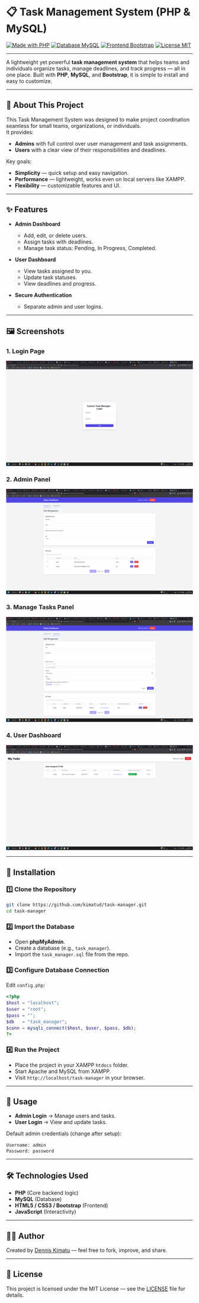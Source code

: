 # 📋 Task Management System (PHP & MySQL)

[![Made with PHP](https://img.shields.io/badge/Made%20with-PHP-777BB4?style=for-the-badge&logo=php&logoColor=white)](https://www.php.net/)
[![Database MySQL](https://img.shields.io/badge/Database-MySQL-4479A1?style=for-the-badge&logo=mysql&logoColor=white)](https://www.mysql.com/)
[![Frontend Bootstrap](https://img.shields.io/badge/Frontend-Bootstrap-7952B3?style=for-the-badge&logo=bootstrap&logoColor=white)](https://getbootstrap.com/)
[![License MIT](https://img.shields.io/badge/License-MIT-green?style=for-the-badge)](LICENSE)

---

A lightweight yet powerful **task management system** that helps teams and individuals organize tasks, manage deadlines, and track progress — all in one place. Built with **PHP**, **MySQL**, and **Bootstrap**, it is simple to install and easy to customize.

---

## 📖 About This Project

This Task Management System was designed to make project coordination seamless for small teams, organizations, or individuals.  
It provides:
- **Admins** with full control over user management and task assignments.
- **Users** with a clear view of their responsibilities and deadlines.

Key goals:
- **Simplicity** — quick setup and easy navigation.
- **Performance** — lightweight, works even on local servers like XAMPP.
- **Flexibility** — customizable features and UI.

---

## ✨ Features

- **Admin Dashboard**
  - Add, edit, or delete users.
  - Assign tasks with deadlines.
  - Manage task status: Pending, In Progress, Completed.

- **User Dashboard**
  - View tasks assigned to you.
  - Update task statuses.
  - View deadlines and progress.

- **Secure Authentication**
  - Separate admin and user logins.

---

## 🖼️ Screenshots

### 1. Login Page
![Login Page](screenshots/login%20page.png)

### 2. Admin Panel
![Admin Panel](screenshots/admin%20panel.png)

### 3. Manage Tasks Panel
![Manage Tasks Panel](screenshots/manage%20tasks%20panel.png)

### 4. User Dashboard
![User Dashboard](screenshots/user%20dashboard.png)

---

## 🚀 Installation

### 1️⃣ Clone the Repository
```bash
git clone https://github.com/kimatud/task-manager.git
cd task-manager
```

### 2️⃣ Import the Database
- Open **phpMyAdmin**.
- Create a database (e.g., `task_manager`).
- Import the `task_manager.sql` file from the repo.

### 3️⃣ Configure Database Connection
Edit `config.php`:
```php
<?php
$host = "localhost";
$user = "root";
$pass = "";
$db   = "task_manager";
$conn = mysqli_connect($host, $user, $pass, $db);
?>
```

### 4️⃣ Run the Project
- Place the project in your XAMPP `htdocs` folder.
- Start Apache and MySQL from XAMPP.
- Visit `http://localhost/task-manager` in your browser.

---

## 🔑 Usage

- **Admin Login** → Manage users and tasks.  
- **User Login** → View and update tasks.  

Default admin credentials (change after setup):
```
Username: admin
Password: password
```

---

## 🛠 Technologies Used

- **PHP** (Core backend logic)
- **MySQL** (Database)
- **HTML5 / CSS3 / Bootstrap** (Frontend)
- **JavaScript** (Interactivity)

---

## 👨‍💻 Author

Created by [Dennis Kimatu](https://github.com/kimatud) — feel free to fork, improve, and share.

---

## 📜 License

This project is licensed under the MIT License — see the [LICENSE](LICENSE) file for details.

